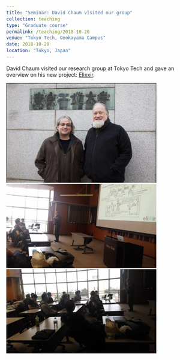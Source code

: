 ```yaml
---
title: "Seminar: David Chaum visited our group"
collection: teaching
type: "Graduate course"
permalink: /teaching/2018-10-20
venue: "Tokyo Tech, Oookayama Campus"
date: 2018-10-20
location: "Tokyo, Japan"
---
```


David Chaum visited  our research group at Tokyo Tech and gave an overview on his new project: [Elixxir](https://elixxir.io/). 

<img src="/images/teaching/2018-10-20/chaum-mario.png" width="400">
<img src="/images/teaching/2018-10-20/chaum-1.jpeg" width="400">
<img src="/images/teaching/2018-10-20/chaum-2.jpeg" width="400">